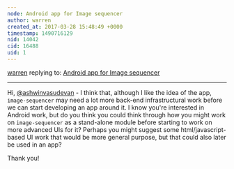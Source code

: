 ```yaml
---
node: Android app for Image sequencer
author: warren
created_at: 2017-03-28 15:48:49 +0000
timestamp: 1490716129
nid: 14042
cid: 16488
uid: 1
---
```




[warren](../profile/warren) replying to: [Android app for Image sequencer](../notes/ashwinvasudevan/03-21-2017/android-app-for-image-sequencer)

----
Hi, [@ashwinvasudevan](/profile/ashwinvasudevan) - I think that, although I like the idea of the app, `image-sequencer` may need a lot more back-end infrastructural work before we can start developing an app around it. I know you're interested in Android work, but do you think you could think through how you might work on `image-sequencer` as a stand-alone module before starting to work on more advanced UIs for it? Perhaps you might suggest some html/javascript-based UI work that would be more general purpose, but that could also later be used in an app?

Thank you!